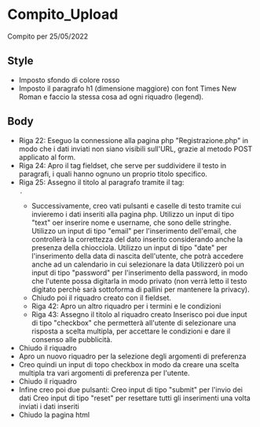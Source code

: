 # Compito_Upload
Compito per 25/05/2022
## Style ##
- Imposto sfondo di colore rosso
- Imposto il paragrafo h1 (dimensione maggiore) con font Times New Roman e faccio la stessa cosa ad ogni riquadro (legend).

## Body ##
- Riga 22: Eseguo la connessione alla pagina php "Registrazione.php" in modo che i dati inviati non siano visibili sull'URL, grazie al metodo POST applicato al form.
- Riga 24: Apro il tag fieldset, che serve per suddividere il testo in paragrafi, i quali hanno ognuno un proprio titolo specifico.
- Riga 25: Assegno il titolo al paragrafo tramite il tag: <legend>.
  - Successivamente, creo vati pulsanti e caselle di testo tramite cui invieremo i dati inseriti alla pagina php.
  Utilizzo un input di tipo "text" oer inserire nome e username, che sono delle stringhe.
  Utilizzo un input di tipo "email" per l'inserimento dell'email, che controllerà la correttezza del dato inserito considerando anche la presenza della chiocciola.
  Utilizzo un input di tipo "date" per l'inserimento della data di nascita dell'utente, che potrà accedere anche ad un calendario in cui selezionare la data
  Utilizzerò poi un input di tipo "password" per l'inserimento della password, in modo che l'utente possa digitarla in modo privato (non verrà letto il testo digitato perchè sarà sottoforma di pallini per mantenere la privacy).
  - Chiudo poi il riquadro creato con il fieldset.
  - Riga 42: Apro un altro riquadro per i termini e le condizioni
  - Riga 43: Assegno il titolo al riquadro creato
  Inserisco poi due input di tipo "checkbox" che permetterà all'utente di selezionare una risposta a scelta multipla, per accettare le condizioni e dare il consenso alle pubblicità.
 - Chiudo il riquadro
  - Apro un nuovo riquadro per la selezione degli argomenti di preferenza
  - Creo quindi un input di topo checkbox in modo da creare una scelta multipla tra vari argomenti di preferenza per l'utente.
  - Chiudo il riquadro
  - Infine creo poi due pulsanti:
  Creo input di tipo "submit" per l'invio dei dati
  Creo input di tipo "reset" per resettare tutti gli inserimenti una volta inviati i dati inseriti
  - Chiudo la pagina html
